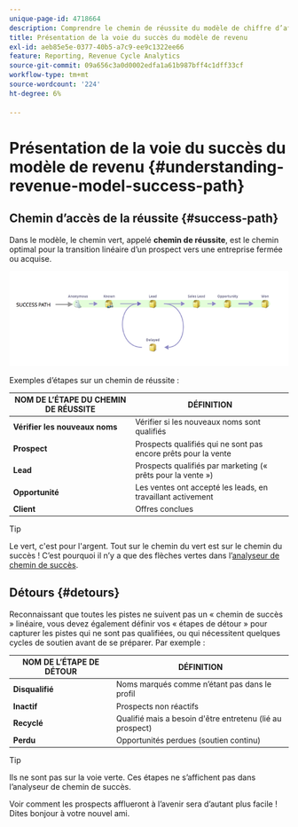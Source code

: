 ```yaml
---
unique-page-id: 4718664
description: Comprendre le chemin de réussite du modèle de chiffre d’affaires - Documents Marketo - Documentation du produit
title: Présentation de la voie du succès du modèle de revenu
exl-id: aeb85e5e-0377-40b5-a7c9-ee9c1322ee66
feature: Reporting, Revenue Cycle Analytics
source-git-commit: 09a656c3a0d0002edfa1a61b987bff4c1dff33cf
workflow-type: tm+mt
source-wordcount: '224'
ht-degree: 6%

---
```


# Présentation de la voie du succès du modèle de revenu {#understanding-revenue-model-success-path}

## Chemin d’accès de la réussite {#success-path}

Dans le modèle, le chemin vert, appelé **chemin de réussite**, est le chemin optimal pour la transition linéaire d’un prospect vers une entreprise fermée ou acquise.

![—](assets/image2015-6-12-17-3a12-3a18.png)

Exemples d’étapes sur un chemin de réussite :

| **NOM DE L’ÉTAPE DU CHEMIN DE RÉUSSITE** | **DÉFINITION** |
|---|---|
| **Vérifier les nouveaux noms** | Vérifier si les nouveaux noms sont qualifiés |
| **Prospect** | Prospects qualifiés qui ne sont pas encore prêts pour la vente |
| **Lead** | Prospects qualifiés par marketing (« prêts pour la vente ») |
| **Opportunité** | Les ventes ont accepté les leads, en travaillant activement |
| **Client** | Offres conclues |

>[!TIP]
>
>Le vert, c&#39;est pour l&#39;argent. Tout sur le chemin du vert est sur le chemin du succès ! C’est pourquoi il n’y a que des flèches vertes dans l’[analyseur de chemin de succès](using-the-success-path-analyzer.md).

## Détours {#detours}

Reconnaissant que toutes les pistes ne suivent pas un « chemin de succès » linéaire, vous devez également définir vos « étapes de détour » pour capturer les pistes qui ne sont pas qualifiées, ou qui nécessitent quelques cycles de soutien avant de se préparer. Par exemple :

| **NOM DE L’ÉTAPE DE DÉTOUR** | **DÉFINITION** |
|---|---|
| **Disqualifié** | Noms marqués comme n’étant pas dans le profil |
| **Inactif** | Prospects non réactifs |
| **Recyclé** | Qualifié mais a besoin d&#39;être entretenu (lié au prospect) |
| **Perdu** | Opportunités perdues (soutien continu) |

>[!TIP]
>
>Ils ne sont pas sur la voie verte. Ces étapes ne s’affichent pas dans l’analyseur de chemin de succès.

Voir comment les prospects afflueront à l’avenir sera d’autant plus facile ! Dites bonjour à votre nouvel ami.
